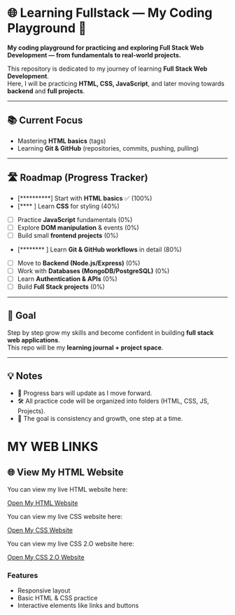 # 🌐 Learning Fullstack — My Coding Playground 🚀

**My coding playground for practicing and exploring Full Stack Web Development — from fundamentals to real-world projects.**

This repository is dedicated to my journey of learning **Full Stack Web Development**.  
Here, I will be practicing **HTML, CSS, JavaScript**, and later moving towards **backend** and **full projects**.  

---

## 📚 Current Focus
- Mastering **HTML basics** (tags)  
- Learning **Git & GitHub** (repositories, commits, pushing, pulling)  

---

## 🛣️ Roadmap (Progress Tracker)

- [**********] Start with **HTML basics** ✅ (100%)  
- [****      ] Learn **CSS** for styling (40%)  
- [          ] Practice **JavaScript** fundamentals (0%)  
- [          ] Explore **DOM manipulation** & events (0%)  
- [          ] Build small **frontend projects** (0%)  
- [********  ] Learn **Git & GitHub workflows** in detail (80%)  
- [          ] Move to **Backend (Node.js/Express)** (0%)  
- [          ] Work with **Databases (MongoDB/PostgreSQL)** (0%)  
- [          ] Learn **Authentication & APIs** (0%)  
- [          ] Build **Full Stack projects** (0%)  

---

## 🌱 Goal
Step by step grow my skills and become confident in building **full stack web applications**.  
This repo will be my **learning journal + project space**.  

---

## 💡 Notes
- 📌 Progress bars will update as I move forward.  
- 🛠️ All practice code will be organized into folders (HTML, CSS, JS, Projects).  
- 🚀 The goal is consistency and growth, one step at a time.  


# MY WEB LINKS

## 🌐 View My HTML Website

You can view my live HTML website here:

[Open My HTML Website](https://rayyan-devspace.github.io/learning-fullstack/Html-Practice/index.html)

You can view my live CSS website here:

[Open My CSS Website](https://rayyan-devspace.github.io/learning-fullstack/CSS-Practice/index.html)

You can view my live CSS 2.O website here:

[Open My CSS 2.O Website](https://rayyan-devspace.github.io/learning-fullstack/WEB%20DESIGN/index.html)

### Features
- Responsive layout
- Basic HTML & CSS practice
- Interactive elements like links and buttons
